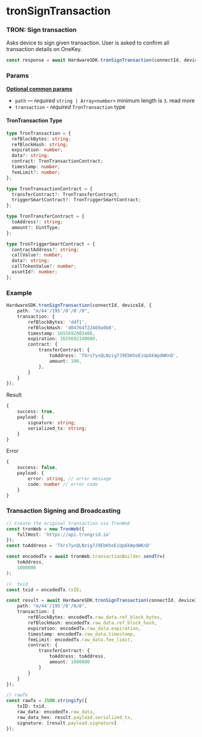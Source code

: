 # tronSignTransaction

### TRON: Sign transaction <a href="#cardano-sign-transaction" id="cardano-sign-transaction"></a>

Asks device to sign given transaction. User is asked to confirm all transaction details on OneKey.

```typescript
const response = await HardwareSDK.tronSignTransaction(connectId, deviceId, params)
```

### Params

[**Optional common params**](../common-params.md)

* `path` — _required_ `string | Array<number>` minimum length is `3`. read more
* `transaction` - _required_ `TronTransaction` type

#### TronTransaction Type

```typescript
type TronTransaction = {
  refBlockBytes: string;
  refBlockHash: string;
  expiration: number;
  data?: string;
  contract: TronTransactionContract;
  timestamp: number;
  feeLimit?: number;
};

type TronTransactionContract = {
  transferContract?: TronTransferContract;
  triggerSmartContract?: TronTriggerSmartContract;
};

type TronTransferContract = {
  toAddress?: string;
  amount?: UintType;
};

type TronTriggerSmartContract = {
  contractAddress?: string;
  callValue?: number;
  data?: string;
  callTokenValue?: number;
  assetId?: number;
};

```

### Example

```typescript
HardwareSDK.tronSignTransaction(connectId, deviceId, {
    path: "m/44'/195'/0'/0'/0",
    transaction: {
        refBlockBytes: 'ddf1',
        refBlockHash: 'd04764f22469a0b8',
        timestamp: 1655692083406,
        expiration: 1655692140000,
        contract: {
            transferContract: {
                toAddress: 'TXrs7yxQLNzig7J9EbKhoEiUp6kWpdWKnD',
                amount: 100,
            },
        }
    }
});
```

Result

```typescript
{
    success: true,
    payload: {
        signature: string;
        serialized_tx: string;
    }
}
```

Error

```typescript
{
    success: false,
    payload: {
        error: string, // error message
        code: number // error code
    }
}
```



### Transaction Signing and Broadcasting

```typescript
// Create the original transaction via TronWeb
const tronWeb = new TronWeb({
    fullHost: 'https://api.trongrid.io'
});
const toAddress = 'TXrs7yxQLNzig7J9EbKhoEiUp6kWpdWKnD'

const encodedTx = await tronWeb.transactionBuilder.sendTrx(
    toAddress,
    1000000
);

//  txid
const txid = encodedTx.txID;

const result = await HardwareSDK.tronSignTransaction(connectId, deviceId, {
    path: "m/44'/195'/0'/0/0",
    transaction: {
        refBlockBytes: encodedTx.raw_data.ref_block_bytes,
        refBlockHash: encodedTx.raw_data.ref_block_hash,
        expiration: encodedTx.raw_data.expiration,
        timestamp: encodedTx.raw_data.timestamp,
        feeLimit: encodedTx.raw_data.fee_limit,
        contract: {
            transferContract: {
                toAddress: toAddress,
                amount: 1000000
            }
        }
    }
});

// rawTx
const rawTx = JSON.stringify({
    txID: txid,
    raw_data: encodedTx.raw_data,
    raw_data_hex: result.payload.serialized_tx,
    signature: [result.payload.signature]
});
```

